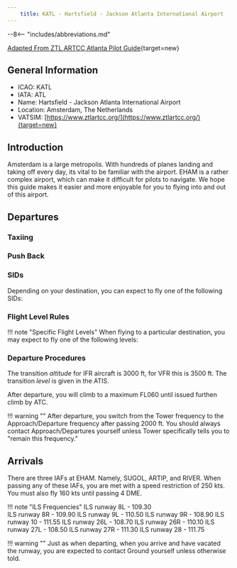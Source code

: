 ```yaml
---
    title: KATL - Hartsfield - Jackson Atlanta International Airport
---
```


--8<-- "includes/abbreviations.md"

[Adapted From ZTL ARTCC Atlanta Pilot Guide](https://www.ztlartcc.org/pilots/guide/atl){target=new}

## General Information

- ICAO: KATL
- IATA: ATL
- Name: Hartsfield - Jackson Atlanta International Airport
- Location: Amsterdam, The Netherlands
- VATSIM: [https://www.ztlartcc.org/](https://www.ztlartcc.org/){target=new}

## Introduction

Amsterdam is a large metropolis. With hundreds of planes landing and taking off every day, its vital to be familiar with the airport. EHAM is a rather complex airport, which can make it difficult for pilots to navigate. We hope this guide makes it easier and more enjoyable for you to flying into and out of this airport.

## Departures

### Taxiing


### Push Back




### SIDs

Depending on your destination, you can expect to fly one of the following SIDs:



### Flight Level Rules




!!! note "Specific Flight Levels"
    When flying to a particular destination, you may expect to fly one of the following levels:



### Departure Procedures

The transition *altitude* for IFR aircraft is 3000 ft, for VFR this is 3500 ft. The transition *level* is given in the ATIS.

After departure, you will climb to a maximum FL060 until issued furthen climb by ATC.

!!! warning ""
    After departure, you switch from the Tower frequency to the Approach/Departure frequency after passing 2000 ft. You should always contact Approach/Departures yourself unless Tower specifically tells you to "remain this frequency."

## Arrivals

There are three IAFs at EHAM. Namely, SUGOL, ARTIP, and RIVER. When passing any of these IAFs, you are met with a speed restriction of 250 kts. You must also fly 160 kts until passing 4 DME.

!!! note "ILS Frequencies"
    ILS runway 8L - 109.30  
    ILS runway 8R - 109.90
    ILS runway 9L - 110.50
    ILS runway 9R - 108.90
    ILS runway 10 - 111.55
    ILS runway 26L - 108.70
    ILS runway 26R - 110.10
	ILS runway 27L - 108.50
	ILS runway 27R - 111.30
	ILS runway 28 - 111.75

!!! warning ""
    Just as when departing, when you arrive and have vacated the runway, you are expected to contact Ground yourself unless otherwise told.